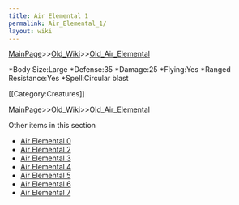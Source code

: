 ```yaml
---
title: Air Elemental 1
permalink: Air_Elemental_1/
layout: wiki
---
```


[MainPage](/keeperrl_wiki/ "wikilink")>>[Old_Wiki](/keeperrl_wiki/Old_Wiki "wikilink")>>[Old_Air_Elemental](/keeperrl_wiki/Old_Air_Elemental "wikilink")

*Body Size:Large
*Defense:35
*Damage:25
*Flying:Yes
*Ranged Resistance:Yes
*Spell:Circular blast

[[Category:Creatures]]

[MainPage](/keeperrl_wiki/ "wikilink")>>[Old_Wiki](/keeperrl_wiki/Old_Wiki "wikilink")>>[Old_Air_Elemental](/keeperrl_wiki/Old_Air_Elemental "wikilink")

Other items in this section
-    [Air Elemental 0](/keeperrl_wiki/Air_Elemental_0 "wikilink")
-    [Air Elemental 2](/keeperrl_wiki/Air_Elemental_2 "wikilink")
-    [Air Elemental 3](/keeperrl_wiki/Air_Elemental_3 "wikilink")
-    [Air Elemental 4](/keeperrl_wiki/Air_Elemental_4 "wikilink")
-    [Air Elemental 5](/keeperrl_wiki/Air_Elemental_5 "wikilink")
-    [Air Elemental 6](/keeperrl_wiki/Air_Elemental_6 "wikilink")
-    [Air Elemental 7](/keeperrl_wiki/Air_Elemental_7 "wikilink")
